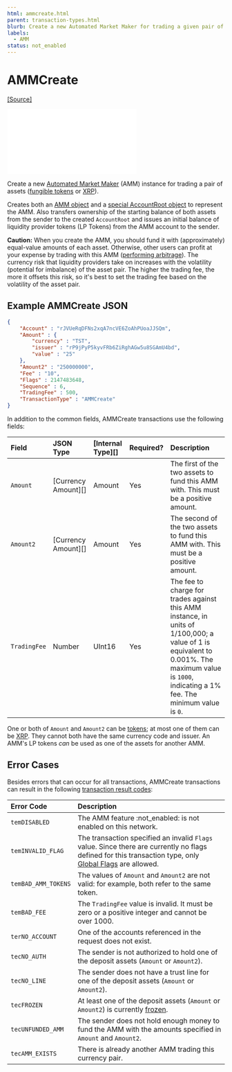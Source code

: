 ```yaml
---
html: ammcreate.html
parent: transaction-types.html
blurb: Create a new Automated Market Maker for trading a given pair of assets.
labels:
  - AMM
status: not_enabled
---
```

# AMMCreate
[[Source]](https://github.com/gregtatcam/rippled/blob/amm-core-functionality/src/ripple/app/tx/impl/AMMCreate.cpp "Source")
<!-- TODO: Update source link to merged version when available -->

<embed src="/snippets/_amm-disclaimer.md" />

Create a new [Automated Market Maker](../automated-market-makers.md) (AMM) instance for trading a pair of assets ([fungible tokens](https://xrpl.org/tokens.html) or [XRP](https://xrpl.org/xrp.html)).

Creates both an [AMM object](../ledger-object-types/amm.html) and a [special AccountRoot object](https://xrpl.org/accountroot.html#special-amm-accountroot-objects) to represent the AMM. Also transfers ownership of the starting balance of both assets from the sender to the created `AccountRoot` and issues an initial balance of liquidity provider tokens (LP Tokens) from the AMM account to the sender.

**Caution:** When you create the AMM, you should fund it with (approximately) equal-value amounts of each asset. Otherwise, other users can profit at your expense by trading with this AMM ([performing arbitrage](https://www.machow.ski/posts/an_introduction_to_automated_market_makers/#price-arbitrage)). The currency risk that liquidity providers take on increases with the volatility (potential for imbalance) of the asset pair. The higher the trading fee, the more it offsets this risk, so it's best to set the trading fee based on the volatility of the asset pair.

<!-- ## Example {{currentpage.name}} JSON -->

## Example AMMCreate JSON

```json
{
    "Account" : "rJVUeRqDFNs2xqA7ncVE6ZoAhPUoaJJSQm",
    "Amount" : {
        "currency" : "TST",
        "issuer" : "rP9jPyP5kyvFRb6ZiRghAGw5u8SGAmU4bd",
        "value" : "25"
    },
    "Amount2" : "250000000",
    "Fee" : "10",
    "Flags" : 2147483648,
    "Sequence" : 6,
    "TradingFee" : 500,
    "TransactionType" : "AMMCreate"
}
```

<!-- {% include '_snippets/tx-fields-intro.md' %}
{# fix md highlighting_ #}-->


In addition to the common fields, AMMCreate transactions use the following fields:

| Field        | JSON Type           | [Internal Type][] | Required? | Description |
|:-------------|:--------------------|:------------------|:----------|:------------|
| `Amount`     | [Currency Amount][] | Amount            | Yes       | The first of the two assets to fund this AMM with. This must be a positive amount. |
| `Amount2`    | [Currency Amount][] | Amount            | Yes       | The second of the two assets to fund this AMM with. This must be a positive amount. |
| `TradingFee` | Number              | UInt16            | Yes       | The fee to charge for trades against this AMM instance, in units of 1/100,000; a value of 1 is equivalent to 0.001%. The maximum value is `1000`, indicating a 1% fee. The minimum value is `0`. |

One or both of `Amount` and `Amount2` can be [tokens](https://xrpl.org/tokens.html); at most one of them can be [XRP](https://xrpl.org/xrp.html). They cannot both have the same currency code and issuer. An AMM's LP tokens _can_ be used as one of the assets for another AMM.

## Error Cases

Besides errors that can occur for all transactions, AMMCreate transactions can result in the following [transaction result codes](https://xrpl.org/transaction-results.html):

| Error Code          | Description                                  |
|:--------------------|:---------------------------------------------|
| `temDISABLED`       | The AMM feature :not_enabled: is not enabled on this network. |
| `temINVALID_FLAG`   | The transaction specified an invalid `Flags` value. Since there are currently no flags defined for this transaction type, only [Global Flags](https://xrpl.org/transaction-common-fields.html#global-flags) are allowed. |
| `temBAD_AMM_TOKENS` | The values of `Amount` and `Amount2` are not valid: for example, both refer to the same token. |
| `temBAD_FEE`        | The `TradingFee` value is invalid. It must be zero or a positive integer and cannot be over 1000. |
| `terNO_ACCOUNT`     | One of the accounts referenced in the request does not exist. |
| `tecNO_AUTH`        | The sender is not authorized to hold one of the deposit assets (`Amount` or `Amount2`). |
| `tecNO_LINE`        | The sender does not have a trust line for one of the deposit assets (`Amount` or `Amount2`). |
| `tecFROZEN`         | At least one of the deposit assets (`Amount` or `Amount2`) is currently [frozen](https://xrpl.org/freezes.html). |
| `tecUNFUNDED_AMM`   | The sender does not hold enough money to fund the AMM with the amounts specified in `Amount` and `Amount2`. |
| `tecAMM_EXISTS`     | There is already another AMM trading this currency pair. |

<!--{# common link defs #}
{% include '_snippets/rippled-api-links.md' %}
{% include '_snippets/tx-type-links.md' %}
{% include '_snippets/rippled_versions.md' %} -->
